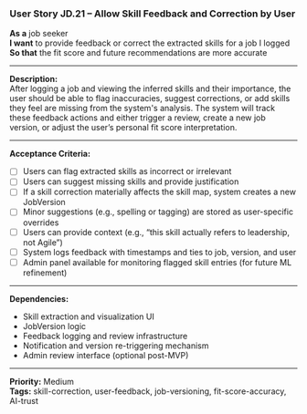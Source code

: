 ### User Story JD.21 – Allow Skill Feedback and Correction by User

**As a** job seeker  
**I want** to provide feedback or correct the extracted skills for a job I logged  
**So that** the fit score and future recommendations are more accurate

---

**Description:**  
After logging a job and viewing the inferred skills and their importance, the user should be able to flag inaccuracies, suggest corrections, or add skills they feel are missing from the system's analysis. The system will track these feedback actions and either trigger a review, create a new job version, or adjust the user’s personal fit score interpretation.

---

**Acceptance Criteria:**
- [ ] Users can flag extracted skills as incorrect or irrelevant
- [ ] Users can suggest missing skills and provide justification
- [ ] If a skill correction materially affects the skill map, system creates a new JobVersion
- [ ] Minor suggestions (e.g., spelling or tagging) are stored as user-specific overrides
- [ ] Users can provide context (e.g., “this skill actually refers to leadership, not Agile”)
- [ ] System logs feedback with timestamps and ties to job, version, and user
- [ ] Admin panel available for monitoring flagged skill entries (for future ML refinement)

---

**Dependencies:**
- Skill extraction and visualization UI
- JobVersion logic
- Feedback logging and review infrastructure
- Notification and version re-triggering mechanism
- Admin review interface (optional post-MVP)

---

**Priority:** Medium  
**Tags:** skill-correction, user-feedback, job-versioning, fit-score-accuracy, AI-trust
